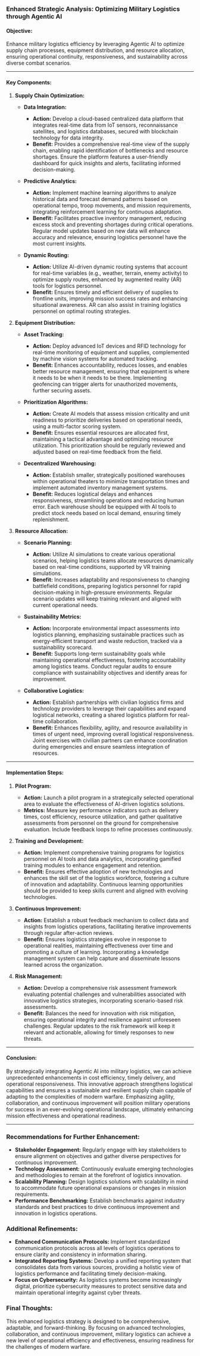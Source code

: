 ### Enhanced Strategic Analysis: Optimizing Military Logistics through Agentic AI

#### Objective:
Enhance military logistics efficiency by leveraging Agentic AI to optimize supply chain processes, equipment distribution, and resource allocation, ensuring operational continuity, responsiveness, and sustainability across diverse combat scenarios.

---

#### Key Components:

1. **Supply Chain Optimization:**
   - **Data Integration:**
     - **Action:** Develop a cloud-based centralized data platform that integrates real-time data from IoT sensors, reconnaissance satellites, and logistics databases, secured with blockchain technology for data integrity.
     - **Benefit:** Provides a comprehensive real-time view of the supply chain, enabling rapid identification of bottlenecks and resource shortages. Ensure the platform features a user-friendly dashboard for quick insights and alerts, facilitating informed decision-making.

   - **Predictive Analytics:**
     - **Action:** Implement machine learning algorithms to analyze historical data and forecast demand patterns based on operational tempo, troop movements, and mission requirements, integrating reinforcement learning for continuous adaptation.
     - **Benefit:** Facilitates proactive inventory management, reducing excess stock and preventing shortages during critical operations. Regular model updates based on new data will enhance accuracy and relevance, ensuring logistics personnel have the most current insights.

   - **Dynamic Routing:**
     - **Action:** Utilize AI-driven dynamic routing systems that account for real-time variables (e.g., weather, terrain, enemy activity) to optimize supply routes, enhanced by augmented reality (AR) tools for logistics personnel.
     - **Benefit:** Ensures timely and efficient delivery of supplies to frontline units, improving mission success rates and enhancing situational awareness. AR can also assist in training logistics personnel on optimal routing strategies.

2. **Equipment Distribution:**
   - **Asset Tracking:**
     - **Action:** Deploy advanced IoT devices and RFID technology for real-time monitoring of equipment and supplies, complemented by machine vision systems for automated tracking.
     - **Benefit:** Enhances accountability, reduces losses, and enables better resource management, ensuring that equipment is where it needs to be when it needs to be there. Implementing geofencing can trigger alerts for unauthorized movements, further securing assets.

   - **Prioritization Algorithms:**
     - **Action:** Create AI models that assess mission criticality and unit readiness to prioritize deliveries based on operational needs, using a multi-factor scoring system.
     - **Benefit:** Ensures essential resources are allocated first, maintaining a tactical advantage and optimizing resource utilization. This prioritization should be regularly reviewed and adjusted based on real-time feedback from the field.

   - **Decentralized Warehousing:**
     - **Action:** Establish smaller, strategically positioned warehouses within operational theaters to minimize transportation times and implement automated inventory management systems.
     - **Benefit:** Reduces logistical delays and enhances responsiveness, streamlining operations and reducing human error. Each warehouse should be equipped with AI tools to predict stock needs based on local demand, ensuring timely replenishment.

3. **Resource Allocation:**
   - **Scenario Planning:**
     - **Action:** Utilize AI simulations to create various operational scenarios, helping logistics teams allocate resources dynamically based on real-time conditions, supported by VR training simulations.
     - **Benefit:** Increases adaptability and responsiveness to changing battlefield conditions, preparing logistics personnel for rapid decision-making in high-pressure environments. Regular scenario updates will keep training relevant and aligned with current operational needs.

   - **Sustainability Metrics:**
     - **Action:** Incorporate environmental impact assessments into logistics planning, emphasizing sustainable practices such as energy-efficient transport and waste reduction, tracked via a sustainability scorecard.
     - **Benefit:** Supports long-term sustainability goals while maintaining operational effectiveness, fostering accountability among logistics teams. Conduct regular audits to ensure compliance with sustainability objectives and identify areas for improvement.

   - **Collaborative Logistics:**
     - **Action:** Establish partnerships with civilian logistics firms and technology providers to leverage their capabilities and expand logistical networks, creating a shared logistics platform for real-time collaboration.
     - **Benefit:** Enhances flexibility, agility, and resource availability in times of urgent need, improving overall logistical responsiveness. Joint exercises with civilian partners can enhance coordination during emergencies and ensure seamless integration of resources.

---

#### Implementation Steps:

1. **Pilot Program:**
   - **Action:** Launch a pilot program in a strategically selected operational area to evaluate the effectiveness of AI-driven logistics solutions.
   - **Metrics:** Measure key performance indicators such as delivery times, cost efficiency, resource utilization, and gather qualitative assessments from personnel on the ground for comprehensive evaluation. Include feedback loops to refine processes continuously.

2. **Training and Development:**
   - **Action:** Implement comprehensive training programs for logistics personnel on AI tools and data analytics, incorporating gamified training modules to enhance engagement and retention.
   - **Benefit:** Ensures effective adoption of new technologies and enhances the skill set of the logistics workforce, fostering a culture of innovation and adaptability. Continuous learning opportunities should be provided to keep skills current and aligned with evolving technologies.

3. **Continuous Improvement:**
   - **Action:** Establish a robust feedback mechanism to collect data and insights from logistics operations, facilitating iterative improvements through regular after-action reviews.
   - **Benefit:** Ensures logistics strategies evolve in response to operational realities, maintaining effectiveness over time and promoting a culture of learning. Incorporating a knowledge management system can help capture and disseminate lessons learned across the organization.

4. **Risk Management:**
   - **Action:** Develop a comprehensive risk assessment framework evaluating potential challenges and vulnerabilities associated with innovative logistics strategies, incorporating scenario-based risk assessments.
   - **Benefit:** Balances the need for innovation with risk mitigation, ensuring operational integrity and resilience against unforeseen challenges. Regular updates to the risk framework will keep it relevant and actionable, allowing for timely responses to new threats.

---

#### Conclusion:
By strategically integrating Agentic AI into military logistics, we can achieve unprecedented enhancements in cost efficiency, timely delivery, and operational responsiveness. This innovative approach strengthens logistical capabilities and ensures a sustainable and resilient supply chain capable of adapting to the complexities of modern warfare. Emphasizing agility, collaboration, and continuous improvement will position military operations for success in an ever-evolving operational landscape, ultimately enhancing mission effectiveness and operational readiness.

---

### Recommendations for Further Enhancement:
- **Stakeholder Engagement:** Regularly engage with key stakeholders to ensure alignment on objectives and gather diverse perspectives for continuous improvement.
- **Technology Assessment:** Continuously evaluate emerging technologies and methodologies to remain at the forefront of logistics innovation.
- **Scalability Planning:** Design logistics solutions with scalability in mind to accommodate future operational expansions or changes in mission requirements.
- **Performance Benchmarking:** Establish benchmarks against industry standards and best practices to drive continuous improvement and innovation in logistics operations.

### Additional Refinements:
- **Enhanced Communication Protocols:** Implement standardized communication protocols across all levels of logistics operations to ensure clarity and consistency in information sharing.
- **Integrated Reporting Systems:** Develop a unified reporting system that consolidates data from various sources, providing a holistic view of logistics performance and facilitating timely decision-making.
- **Focus on Cybersecurity:** As logistics systems become increasingly digital, prioritize cybersecurity measures to protect sensitive data and maintain operational integrity against cyber threats.

### Final Thoughts:
This enhanced logistics strategy is designed to be comprehensive, adaptable, and forward-thinking. By focusing on advanced technologies, collaboration, and continuous improvement, military logistics can achieve a new level of operational efficiency and effectiveness, ensuring readiness for the challenges of modern warfare.